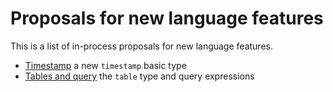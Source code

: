 # Proposals for new language features

This is a list of in-process proposals for new language features.

  * [Timestamp](timestamp/timestamp.md) a new `timestamp` basic type
  * [Tables and query](tablequery/tablequery.md) the `table` type and query expressions 
  